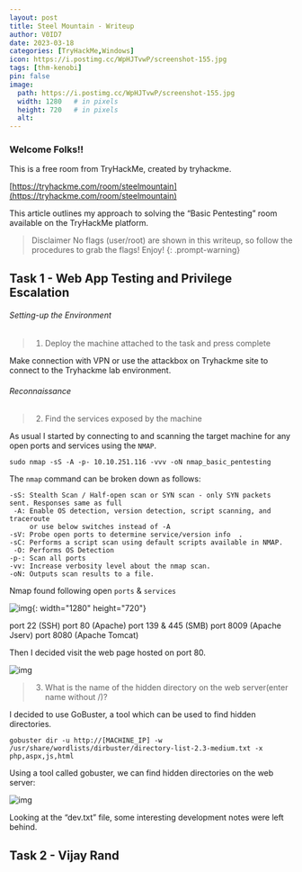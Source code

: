 ```yaml
---
layout: post
title: Steel Mountain - Writeup
author: V0ID7
date: 2023-03-18
categories: [TryHackMe,Windows]
icon: https://i.postimg.cc/WpHJTvwP/screenshot-155.jpg
tags: [thm-kenobi]
pin: false
image:
  path: https://i.postimg.cc/WpHJTvwP/screenshot-155.jpg
  width: 1280   # in pixels
  height: 720   # in pixels
  alt: 
---
```


### Welcome Folks!!

This is a free room from TryHackMe, created by tryhackme.

[https://tryhackme.com/room/steelmountain](https://tryhackme.com/room/steelmountain)

This article outlines my approach to solving the “Basic Pentesting” room available on the TryHackMe platform.

> Disclaimer 
No flags (user/root) are shown in this writeup, so follow the procedures to grab the flags! Enjoy! 
{: .prompt-warning}

## Task 1 - Web App Testing and Privilege Escalation

###### Setting-up the Environment

> 1. Deploy the machine attached to the task and press complete

Make connection with VPN or use the attackbox on Tryhackme site to connect to the Tryhackme lab environment.


###### Reconnaissance

> 2. Find the services exposed by the machine

As usual I started by connecting to and scanning the target machine for any open ports and services using the `NMAP`.

```shell
sudo nmap -sS -A -p- 10.10.251.116 -vvv -oN nmap_basic_pentesting 
```

The `nmap` command can be broken down as follows:

```shell
-sS: Stealth Scan / Half-open scan or SYN scan - only SYN packets sent. Responses same as full
 -A: Enable OS detection, version detection, script scanning, and traceroute
     or use below switches instead of -A
-sV: Probe open ports to determine service/version info  .
-sC: Performs a script scan using default scripts available in NMAP.
 -O: Performs OS Detection
-p-: Scan all ports
-vv: Increase verbosity level about the nmap scan.
-oN: Outputs scan results to a file.
```
Nmap found following open `ports` & `services`

![img](https://i.postimg.cc/k4RX1zb5/screenshot-146.jpg){: width="1280" height="720"}


port 22 (SSH)
port 80 (Apache)
port 139 & 445 (SMB)
port 8009 (Apache Jserv)
port 8080 (Apache Tomcat)

Then I decided visit the web page hosted on port 80.

![img](https://i.postimg.cc/c4XJNmk7/screenshot-147.jpg)

> 3. What is the name of the hidden directory on the web server(enter name without /)?

I decided to use GoBuster, a tool which can be used to find hidden directories.

```shell
gobuster dir -u http://[MACHINE_IP] -w /usr/share/wordlists/dirbuster/directory-list-2.3-medium.txt -x php,aspx,js,html
```
Using a tool called gobuster, we can find hidden directories on the web server:

![img](https://i.postimg.cc/V6fCR6Jm/screenshot-148.jpg)

Looking at the “dev.txt” file, some interesting development notes were left behind.

## Task 2 - Vijay Rand
